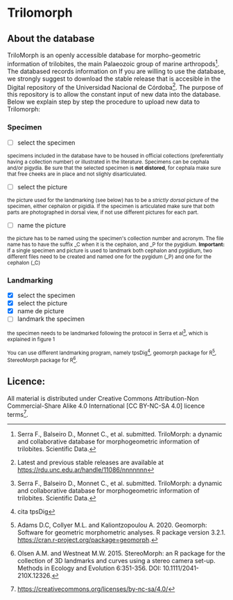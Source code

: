 # Trilomorph
## About the database
TriloMorph is an openly accessible database for morpho-geometric information of trilobites, the main Palaeozoic group of marine arthropods[^1]. The databased records information on If you are willing to use the database, we strongly suggest to download the stable release that is accesible in the Digital repository of the Universidad Nacional de Córdoba[^2].
The purpose of this repository is to allow the constant input of new data into the database. Below we explain step by step the procedure to upload new data to Trilomorph:

### Specimen
- [ ] select the specimen

<sup>specimens included in the database have to be housed in official collections (preferentially having a collection number) or illustrated in the literature. Specimens can be cephala and/or pigydia. Be sure that the selected specimen is **not distored**, for cephala make sure that free cheeks are in place and not slighly disarticulated.</sup>

- [ ] select the picture

<sup>the picture used for the landmarking (see below) has to be a *strictly dorsal* picture of the specimen, either cephalon or pigidia. If the specimen is articulated make sure that both parts are photographed in dorsal view, if not use different pictures for each part.</sup>

- [ ] name the picture

<sup>the picture has to be named using the specimen's collection number and acronym. The file name has to have the suffix _C when it is the cephalon, and _P for the pygidium. **Important:** If a single specimen and picture is used to landmark both cephalon and pygidium, two different files need to be created and named one for the pygidum (_P) and one for the cephalon (_C) </sup>

### Landmarking
- [X] select the specimen
- [X] select the picture
- [x] name de picture
- [ ] landmark the specimen

<sup>the specimen needs to be landmarked following the protocol in Serra et al[^1], which is explained in figure 1 </sup>

<sup>You can use different landmarking program, namely tpsDig[^3], geomorph package for R[^4], StereoMorph package for R[^5]. </sup>

  
## Licence:
All material is distributed under Creative Commons Attribution-Non Commercial-Share Alike 4.0 International [CC BY-NC-SA 4.0] licence terms[^N]. 

<!-- References -->
[^1]: Serra F., Balseiro D., Monnet C., et al. submitted. TriloMorph: a dynamic and collaborative database for morphogeometric information of trilobites. Scientific Data.
[^2]: Latest and previous stable releases are available at https://rdu.unc.edu.ar/handle/11086/nnnnnnn
[^3]: cita tpsDig 
[^4]: Adams D.C, Collyer M.L. and Kaliontzopoulou A. 2020. Geomorph: Software for geometric morphometric analyses. R package version 3.2.1. https://cran.r-project.org/package=geomorph.
[^5]: Olsen A.M. and Westneat M.W. 2015. StereoMorph: an R package for the collection of 3D landmarks and curves using a stereo camera set-up. Methods in Ecology and Evolution 6:351-356. DOI: 10.1111/2041-210X.12326.
[^N]: https://creativecommons.org/licenses/by-nc-sa/4.0/
